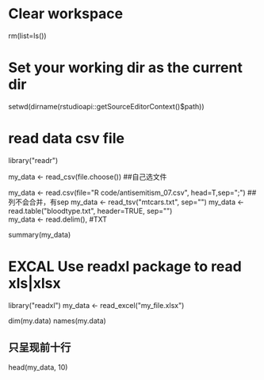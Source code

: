 # Clear workspace
rm(list=ls())

# Set your working dir as the current dir
setwd(dirname(rstudioapi::getSourceEditorContext()$path))

# read data csv file
library("readr")

my_data <- read_csv(file.choose())   ##自己选文件

my_data <- read.csv(file="R code/antisemitism_07.csv", head=T,sep=";")   ##列不会合并，有sep
my_data <- read_tsv("mtcars.txt", sep="")
my_data <- read.table("bloodtype.txt", header=TRUE, sep="")  
my_data <- read.delim(),   #TXT

summary(my_data)

# EXCAL   Use readxl package to read xls|xlsx
library("readxl")
my_data <- read_excel("my_file.xlsx")

dim(my.data)
names(my.data)


## 只呈现前十行
head(my_data, 10)

